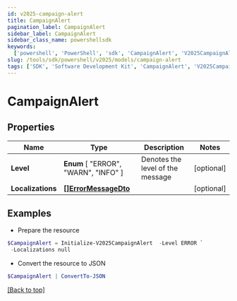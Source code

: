 ```yaml
---
id: v2025-campaign-alert
title: CampaignAlert
pagination_label: CampaignAlert
sidebar_label: CampaignAlert
sidebar_class_name: powershellsdk
keywords:
  ['powershell', 'PowerShell', 'sdk', 'CampaignAlert', 'V2025CampaignAlert']
slug: /tools/sdk/powershell/v2025/models/campaign-alert
tags: ['SDK', 'Software Development Kit', 'CampaignAlert', 'V2025CampaignAlert']
---
```


# CampaignAlert

## Properties

| Name | Type | Description | Notes |
| --- | --- | --- | --- |
| **Level** | **Enum** [ "ERROR", "WARN", "INFO" ] | Denotes the level of the message | [optional] |
| **Localizations** | [**[]ErrorMessageDto**](error-message-dto) |  | [optional] |

## Examples

- Prepare the resource

```powershell
$CampaignAlert = Initialize-V2025CampaignAlert  -Level ERROR `
 -Localizations null
```

- Convert the resource to JSON

```powershell
$CampaignAlert | ConvertTo-JSON
```

[[Back to top]](#)
